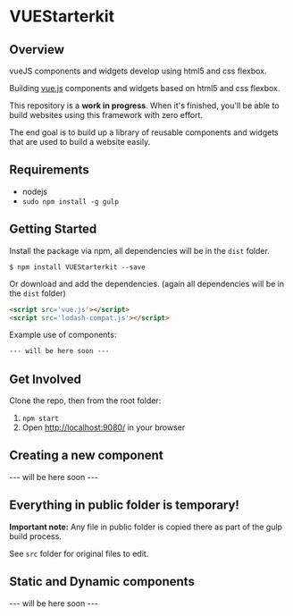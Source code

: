 # VUEStarterkit

## Overview
vueJS components and widgets develop using html5 and css flexbox.

Building [vue.js](https://vuejs.org/) components and widgets based on html5 and css flexbox.

This repository is a __work in progress__. When it's finished, you'll be able to build websites using this framework with zero effort.

The end goal is to build up a library of reusable components and widgets that are used to build a website easily.

## Requirements

* nodejs
* `sudo npm install -g gulp`

## Getting Started

Install the package via npm, all dependencies will be in the `dist` folder.

```shell
$ npm install VUEStarterkit --save
```

Or download and add the dependencies. (again all dependencies will be in the `dist` folder)

```html
<script src='vue.js'></script>
<script src='lodash-compat.js'></script>
```

Example use of components:
```html
--- will be here soon ---
```

## Get Involved

Clone the repo, then from the root folder:

1. `npm start`
1. Open [http://localhost:9080/](http://localhost:9080/) in your browser

## Creating a new component
--- will be here soon ---


## Everything in public folder is temporary!

**Important note:** Any file in public folder is copied there as part of the gulp build process.

See `src` folder for original files to edit.

## Static and Dynamic components

--- will be here soon ---
